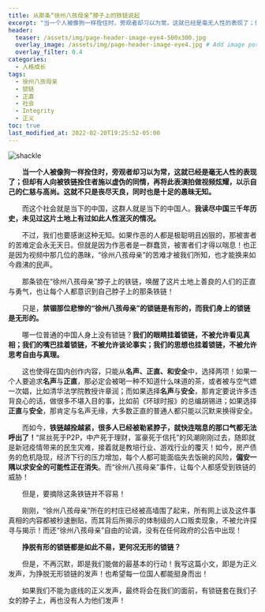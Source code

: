 ```yaml
---
title: 从那条“徐州八孩母亲”脖子上的铁链说起
excerpt: "当一个人被像狗一样拴住时，旁观者却习以为常，这就已经是毫无人性的表现了；但却有人向被铁链拴住者施以虚伪的同情，再将此表演拍做视频炫耀，以示自己的仁慈与高尚。"
header:
  teaser: /assets/img/page-header-image-eye4-500x300.jpg
  overlay_image: /assets/img/page-header-image-eye4.jpg # Add image post (optional)
  overlay_filter: 0.4
categories:
  - 人格成长
tags: 
  - 徐州八孩母亲
  - 锁链
  - 正直
  - 社会
  - Integrity
  - 正义
toc: true
last_modified_at: 2022-02-20T19:25:52-05:00
---
```


![shackle](https://fastly.jsdelivr.net/gh/kewtgh/PicSunflowers@main/img/2022/shackle.jpg)

&emsp;&emsp;**当一个人被像狗一样拴住时，旁观者却习以为常，这就已经是毫无人性的表现了；但却有人向被铁链拴住者施以虚伪的同情，再将此表演拍做视频炫耀，以示自己的仁慈与高尚。这就不只是丧尽天良，同时也是十足的愚昧无知。**

&emsp;&emsp;而这个社会就是当下的中国，这群人就是当下的中国人。**我读尽中国三千年历史，未见过这片土地上有过如此人性泯灭的情况。**

&emsp;&emsp;不过，我们也要感谢这种无知。如果作恶的人都是极聪明且凶狠的，那被害者的苦难定会永无天日。但就是因为作恶者是一群蠢货，被害者们才得以喘息！也正是因为视频中那几位的愚昧，“徐州八孩母亲”的苦难才被我们所知，也才能换来如今鼎沸的民声。

&emsp;&emsp;那条锁在“徐州八孩母亲”脖子上的铁链，唤醒了这片土地上善良的人们的正直与勇气，也让每个人都意识到自己脖子上的那条铁链！

&emsp;&emsp;只是，**禁锢那位悲惨的“徐州八孩母亲”的锁链是有形的，而我们身上的锁链是无形的。**

&emsp;&emsp;哪一位普通的中国人身上没有锁链？**我们的眼睛挂着锁链，不被允许看见真相；我们的嘴巴挂着锁链，不被允许谈论事实；我们的思想也挂着锁链，不被允许思考自由与真理。**

&emsp;&emsp;这也使得在国内创作内容，只能从**名声、正直、**和**安全**中，选择两项！如果一个人要追求**名声**与**正直**，那必定会被喝一种不知道什么味道的茶，或者被与空气嫖一次娼，比如清华法学院教授许章润；而如果选择**名声**与**安全**，那肯定要说许多违背良心的话，做很多不堪入目的事，比如前《环球时报》的总编胡锡进；如果选择**正直**与**安全**，那肯定与名声无缘，大多数正直的普通人都只能以沉默来换得安全。

&emsp;&emsp;而如今，**铁链越拴越紧，很多人已经被勒紧脖子，就快连喘息的那口气都无法呼出了！**“屌丝死于P2P，中产死于理财，富豪死于信托”的风潮刚刚过去，随即就是新冠疫情带来的民生灾难，接着就是教培行业、游戏行业的覆灭！如今，房产债务的危机隐现，经济下行的压力增加，每个人都可能面临失去饭碗的风险，**偏安一隅以求安全的可能性正在消失**。而“徐州八孩母亲”事件，让每个人都感受到铁链的威胁！

&emsp;&emsp;但是，要摘除这条铁链并不容易！

&emsp;&emsp;刚刚，“徐州八孩母亲”所在的村庄已经被高墙围了起来，所有网上谈及这件事真相的内容都被秒速删贴，而其背后所揭示的体制级的人口贩卖现象，不被允许探寻与揭示！而还“徐州八孩母亲”自由的论调，没有在任何政府的公告中出现！

&emsp;&emsp;**挣脱有形的锁链都是如此不易，更何况无形的锁链？**

&emsp;&emsp;但是，不再沉默，即是我们能做的最基本的行动！我写这篇小文，即是为正义发声，为挣脱无形锁链的发声！也希望每一位国人都能挺身而出！

&emsp;&emsp;如果我们不能为底线的正义发声，最终将会在我们的面前，有锁链套在我们子女的脖子上，再也没有人为他们发声！
